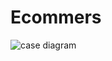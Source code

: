 # Ecommers
![case diagram](https://user-images.githubusercontent.com/71780881/96767402-1c26f900-13fa-11eb-9ce9-49a482c9fb1f.jpg)
